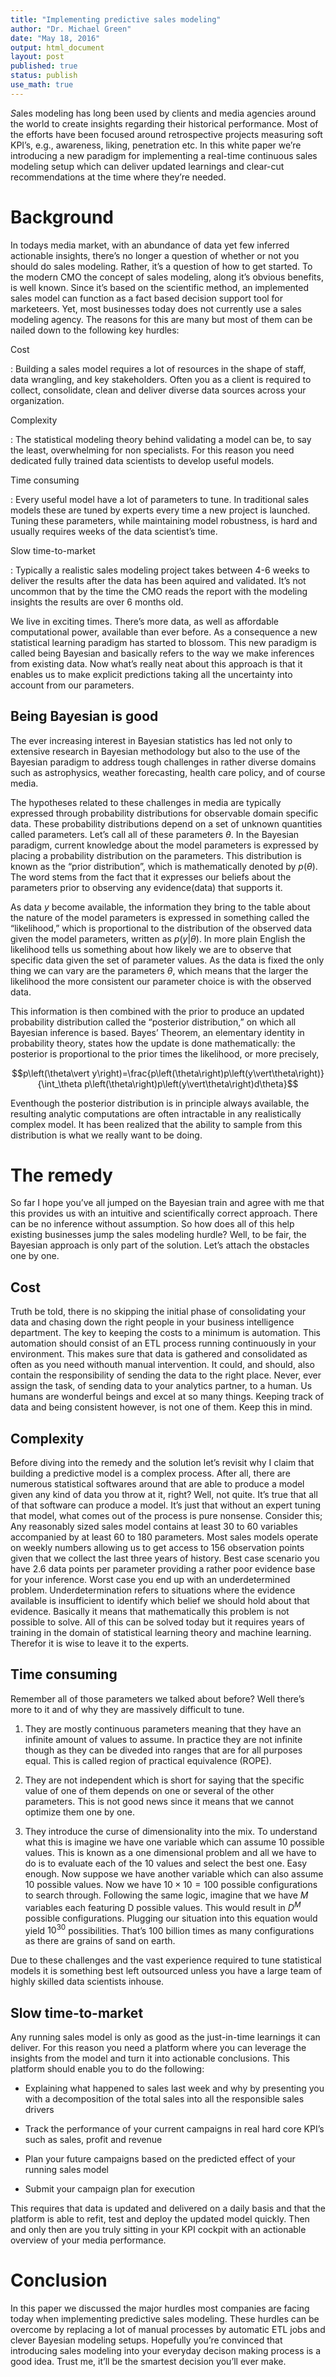 ```yaml
---
title: "Implementing predictive sales modeling"
author: "Dr. Michael Green"
date: "May 18, 2016"
output: html_document
layout: post
published: true
status: publish
use_math: true
---
```



*S*ales modeling has long been used by clients and media
agencies around the world to create insights regarding their historical
performance. Most of the efforts have been focused around retrospective
projects measuring soft KPI’s, e.g., awareness, liking, penetration etc.
In this white paper we’re introducing a new paradigm for implementing a
real-time continuous sales modeling setup which can deliver updated
learnings and clear-cut recommendations at the time where they’re
needed.

Background
==========

In todays media market, with an abundance of data yet few inferred
actionable insights, there’s no longer a question of whether or not you
should do sales modeling. Rather, it’s a question of how to get started.
To the modern CMO the concept of sales modeling, along it’s obvious
benefits, is well known. Since it’s based on the scientific method, an
implemented sales model can function as a fact based decision support
tool for marketeers. Yet, most businesses today does not currently use a
sales modeling agency. The reasons for this are many but most of them
can be nailed down to the following key hurdles:

Cost

:   Building a sales model requires a lot of resources in the shape of
    staff, data wrangling, and key stakeholders. Often you as a client
    is required to collect, consolidate, clean and deliver diverse data
    sources across your organization.

Complexity

:   The statistical modeling theory behind validating a model can be, to
    say the least, overwhelming for non specialists. For this reason you
    need dedicated fully trained data scientists to develop
    useful models.

Time consuming

:   Every useful model have a lot of parameters to tune. In traditional
    sales models these are tuned by experts every time a new project
    is launched. Tuning these parameters, while maintaining model
    robustness, is hard and usually requires weeks of the data
    scientist’s time.

Slow time-to-market

:   Typically a realistic sales modeling project takes between 4-6 weeks
    to deliver the results after the data has been aquired
    and validated. It’s not uncommon that by the time the CMO reads the
    report with the modeling insights the results are over 6 months old.

We live in exciting times. There’s more data, as well as affordable
computational power, available than ever before. As a consequence a new
statistical learning paradigm has started to blossom. This new paradigm
is called being Bayesian and basically refers to the
way we make inferences from existing data. Now what’s really neat about
this approach is that it enables us to make explicit predictions taking
all the uncertainty into account from our parameters.

Being Bayesian is good
----------------------

The ever increasing interest in Bayesian statistics has led not only to extensive research in Bayesian methodology but also to the use of the Bayesian paradigm to address tough challenges in
rather diverse domains such as astrophysics, weather forecasting, health
care policy, and of course media.

The hypotheses related to these challenges in media are typically
expressed through probability distributions for observable domain
specific data. These probability distributions depend on a set of
unknown quantities called parameters. Let’s call all of these parameters
$\theta$. In the Bayesian paradigm, current knowledge about the model
parameters is expressed by placing a probability distribution on the
parameters. This distribution is known as the “prior distribution”,
which is mathematically denoted by $p(\theta)$. The word stems from the
fact that it expresses our beliefs about the parameters prior to
observing any evidence(data) that supports it.

As data $y$ become available, the information they bring to the table
about the nature of the model parameters is expressed in something
called the “likelihood,” which is proportional to the distribution of
the observed data given the model parameters, written as
$p(y\vert\theta)$. In more plain English the likelihood tells us
something about how likely we are to observe that specific data given
the set of parameter values. As the data is fixed the only thing we can
vary are the parameters $\theta$, which means that the larger the
likelihood the more consistent our parameter choice is with the observed
data.

This information is then combined with the prior to produce an updated
probability distribution called the “posterior distribution,” on which
all Bayesian inference is based. Bayes’ Theorem, an elementary identity
in probability theory, states how the update is done mathematically: the
posterior is proportional to the prior times the likelihood, or more
precisely,

$$p\left(\theta\vert y\right)=\frac{p\left(\theta\right)p\left(y\vert\theta\right)}{\int_\theta p\left(\theta\right)p\left(y\vert\theta\right)d\theta}$$

Eventhough the posterior distribution is in principle always available,
the resulting analytic computations are often intractable in any
realistically complex model. It has been realized that the ability to
sample from this distribution is what we really want to be doing.

The remedy
==========

So far I hope you’ve all jumped on the Bayesian train and agree with me
that this provides us with an intuitive and scientifically correct
approach. There can be no inference without assumption. So how does all
of this help existing businesses jump the sales modeling hurdle? Well,
to be fair, the Bayesian approach is only part of the solution. Let’s
attach the obstacles one by one.

Cost
----

Truth be told, there is no skipping the initial phase of consolidating
your data and chasing down the right people in your business
intelligence department. The key to keeping the costs to a minimum is
automation. This automation should consist of an ETL process
running continuously in your environment. This makes sure that data is
gathered and consolidated as often as you need withouth manual
intervention. It could, and should, also contain the responsibility of
sending the data to the right place. Never, ever assign the task, of
sending data to your analytics partner, to a human. Us humans are
wonderful beings and excel at so many things. Keeping track of data and
being consistent however, is not one of them. Keep this in mind.

Complexity
----------

Before diving into the remedy and the solution let’s revisit why I claim
that building a predictive model is a complex process. After all, there
are numerous statistical softwares around that are able to produce a
model given any kind of data you throw at it, right? Well, not quite.
It’s true that all of that software can produce a model. It’s just that
without an expert tuning that model, what comes out of the process is
pure nonsense. Consider this; Any reasonably sized sales model contains
at least 30 to 60 variables accompanied by at least 60 to 180
parameters. Most sales models operate on weekly numbers allowing us to
get access to 156 observation points given that we collect the last
three years of history. Best case scenario you have 2.6 data points per
parameter providing a rather poor evidence base for your inference.
Worst case you end up with an underdetermined problem.
Underdetermination refers to situations where the evidence available is
insufficient to identify which belief we should hold about that
evidence. Basically it means that mathematically this problem is not
possible to solve. All of this can be solved today but it requires years
of training in the domain of statistical learning theory and machine
learning. Therefor it is wise to leave it to the experts.

Time consuming
--------------

Remember all of those parameters we talked about before? Well there’s
more to it and of why they are massively difficult to tune.

1.  They are mostly continuous parameters meaning that they have an
    infinite amount of values to assume. In practice they are not
    infinite though as they can be diveded into ranges that are for all
    purposes equal. This is called region of practical
    equivalence (ROPE).

2.  They are not independent which is short for saying that the specific
    value of one of them depends on one or several of the
    other parameters. This is not good news since it means that we
    cannot optimize them one by one.

3.  They introduce the curse of dimensionality into the mix. To
    understand what this is imagine we have one variable which can
    assume 10 possible values. This is known as a one dimensional
    problem and all we have to do is to evaluate each of the 10 values
    and select the best one. Easy enough. Now suppose we have another
    variable which can also assume 10 possible values. Now we have
    $10\times10=100$ possible configurations to search through.
    Following the same logic, imagine that we have $M$ variables each
    featuring D possible values. This would result in $D^M$
    possible configurations. Plugging our situation into this equation
    would yield $10^{30}$ possibilities. That’s 100 billion times as
    many configurations as there are grains of sand on earth.

Due to these challenges and the vast experience required to tune
statistical models it is something best left outsourced unless you have
a large team of highly skilled data scientists inhouse.

Slow time-to-market
-------------------

Any running sales model is only as good as the just-in-time learnings it
can deliver. For this reason you need a platform where you can leverage
the insights from the model and turn it into actionable conclusions.
This platform should enable you to do the following:

-   Explaining what happened to sales last week and why by presenting
    you with a decomposition of the total sales into all the responsible
    sales drivers

-   Track the performance of your current campaigns in real hard core
    KPI’s such as sales, profit and revenue

-   Plan your future campaigns based on the predicted effect of your
    running sales model

-   Submit your campaign plan for execution

This requires that data is updated and delivered on a daily basis and
that the platform is able to refit, test and deploy the updated model
quickly. Then and only then are you truly sitting in your KPI cockpit
with an actionable overview of your media performance.

Conclusion
==========

In this paper we discussed the major hurdles most companies are facing
today when implementing predictive sales modeling. These hurdles can be
overcome by replacing a lot of manual processes by automatic ETL jobs
and clever Bayesian modeling setups. Hopefully you’re convinced that
introducing sales modeling into your everyday decison making process is
a good idea. Trust me, it’ll be the smartest decision you’ll ever make.
